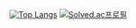 [![Top Langs](https://github-readme-stats.vercel.app/api/top-langs/?username=JungMinWoo99)](https://github.com/JungMinWoo99/github-readme-stats)
[![Solved.ac프로필](http://mazassumnida.wtf/api/v2/generate_badge?boj=qqdldud)](https://solved.ac/qqdldud)
<!--
**JungMinWoo99/JungMinWoo99** is a ✨ _special_ ✨ repository because its `README.md` (this file) appears on your GitHub profile.

Here are some ideas to get you started:

- 🔭 I’m currently working on ...
- 🌱 I’m currently learning ...
- 👯 I’m looking to collaborate on ...
- 🤔 I’m looking for help with ...
- 💬 Ask me about ...
- 📫 How to reach me: ...
- 😄 Pronouns: ...
- ⚡ Fun fact: ...
-->
